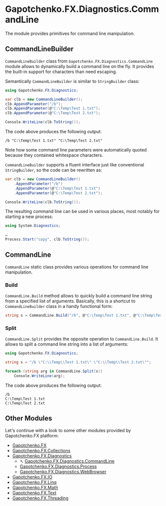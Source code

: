 ﻿# Gapotchenko.FX.Diagnostics.CommandLine

The module provides primitives for command line manipulation.

## CommandLineBuilder

`CommandLineBuilder` class from `Gapotchenko.FX.Diagnostics.CommandLine` module allows to dynamically build a command line on the fly.
It provides the built-in support for characters than need escaping.

Semantically `CommandLineBuilder` is similar to `StringBuilder` class:

``` csharp
using Gapotchenko.FX.Diagnostics;

var clb = new CommandLineBuilder();
clb.AppendParameter("/b");
clb.AppendParameter(@"C:\Temp\Test 1.txt");
clb.AppendParameter(@"C:\Temp\Test 2.txt");

Console.WriteLine(clb.ToString());
```

The code above produces the following output:

```
/b "C:\Temp\Test 1.txt" "C:\Temp\Test 2.txt"
```

Note how some command line parameters were automatically quoted because they contained whitespace characters.

`CommandLineBuilder` supports a fluent interface just like conventional `StringBuilder`,
so the code can be rewritten as:

``` csharp
var clb = new CommandLineBuilder()
    .AppendParameter("/b")
    .AppendParameter(@"C:\Temp\Test 1.txt")
    .AppendParameter(@"C:\Temp\Test 2.txt");

Console.WriteLine(clb.ToString());
```

The resulting command line can be used in various places, most notably for starting a new process:

``` csharp
using System.Diagnostics;

…
Process.Start("copy", clb.ToString());
```

## CommandLine

`CommandLine` static class provides various  operations for command line manipulation.

### Build

`CommandLine.Build` method allows to quickly build a command line string from a specified list of arguments.
Basically, this is a shortcut to `CommandLineBuilder` class in a handy functional form:

``` csharp
string s = CommandLine.Build("/b", @"C:\Temp\Test 1.txt", @"C:\Temp\Test 2.txt");
```

### Split

`CommandLine.Split` provides the opposite operation to `CommandLine.Build`.
It allows to split a command line string into a list of arguments:

``` csharp
using Gapotchenko.FX.Diagnostics;

string s = "/b \"C:\\Temp\\Test 1.txt\" \"C:\\Temp\\Test 2.txt\"";

foreach (string arg in CommandLine.Split(s))
    Console.WriteLine(arg);
```

The code above produces the following output:

```
/b
C:\Temp\Test 1.txt
C:\Temp\Test 2.txt
```

## Other Modules

Let's continue with a look to some other modules provided by Gapotchenko.FX platform:

- [Gapotchenko.FX](../Gapotchenko.FX)
- [Gapotchenko.FX.Collections](../Gapotchenko.FX.Collections)
- [Gapotchenko.FX.Diagnostics](#)
  - &#x27B4; [Gapotchenko.FX.Diagnostics.CommandLine](../Gapotchenko.FX.Diagnostics.CommandLine)
  - [Gapotchenko.FX.Diagnostics.Process](../Gapotchenko.FX.Diagnostics.Process)
  - [Gapotchenko.FX.Diagnostics.WebBrowser](../Gapotchenko.FX.Diagnostics.WebBrowser)
- [Gapotchenko.FX.IO](../Gapotchenko.FX.IO)
- [Gapotchenko.FX.Linq](../Gapotchenko.FX.Linq)
- [Gapotchenko.FX.Math](../Gapotchenko.FX.Math)
- [Gapotchenko.FX.Text](../Gapotchenko.FX.Text)
- [Gapotchenko.FX.Threading](../Gapotchenko.FX.Threading)

